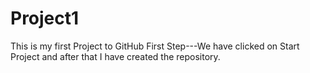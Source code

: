 # Project1
This is my first Project to GitHub
First Step---We have clicked on Start Project and after that I have created the repository.
